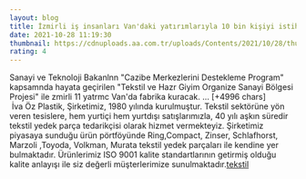 ```yaml
--- 
layout: blog
title: İzmirli iş insanları Van'daki yatırımlarıyla 10 bin kişiyi istihdam edecek
date: 2021-10-28 11:19:30
thumbnail: https://cdnuploads.aa.com.tr/uploads/Contents/2021/10/28/thumbs_b_c_23ae62cae5bc51ac59199a64b19fefb3.jpg?v=142743
rating: 4
---
```

Sanayi ve Teknoloji Bakanlnn "Cazibe Merkezlerini Destekleme Program" kapsamnda hayata geçirilen "Tekstil ve Hazr Giyim Organize Sanayi Bölgesi Projesi" ile zmirli 11 yatrmc Van'da fabrika kuracak.
… [+4996 chars]</br>&nbsp;İva Öz Plastik, Şirketimiz, 1980 yılında kurulmuştur. Tekstil sektörüne yön veren tesislere, hem yurtiçi hem yurtdışı satışlarımızla, 40 yılı aşkın süredir tekstil yedek parça tedarikçisi olarak hizmet vermekteyiz. Şirketimiz piyasaya sunduğu ürün pörtföyünde Ring,Compact, Zinser, Schlafhorst, Marzoli ,Toyoda, Volkman, Murata tekstil yedek parçaları ile kendine yer bulmaktadır. Ürünlerimiz ISO 9001 kalite standartlarının getirmiş olduğu kalite anlayışı ile siz değerli müşterlerimize sunulmaktadır.<a href="https://www.ivaozplastik.com/">tekstil</a>